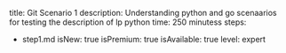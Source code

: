 title: Git Scenario 1
description: Understanding python and go scenaarios for testing the description of lp python
time: 250 minutess
steps:
  - step1.md
isNew: true
isPremium: true
isAvailable: true
level: expert
